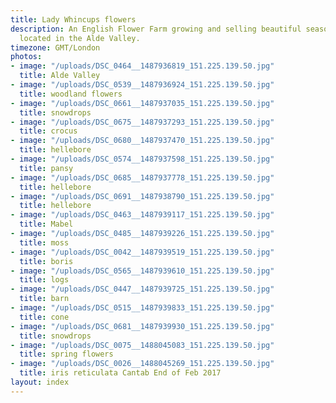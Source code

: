 ```yaml
---
title: Lady Whincups flowers
description: An English Flower Farm growing and selling beautiful seasonal flowers,
  located in the Alde Valley.
timezone: GMT/London
photos:
- image: "/uploads/DSC_0464__1487936819_151.225.139.50.jpg"
  title: Alde Valley
- image: "/uploads/DSC_0539__1487936924_151.225.139.50.jpg"
  title: woodland flowers
- image: "/uploads/DSC_0661__1487937035_151.225.139.50.jpg"
  title: snowdrops
- image: "/uploads/DSC_0675__1487937293_151.225.139.50.jpg"
  title: crocus
- image: "/uploads/DSC_0680__1487937470_151.225.139.50.jpg"
  title: hellebore
- image: "/uploads/DSC_0574__1487937598_151.225.139.50.jpg"
  title: pansy
- image: "/uploads/DSC_0685__1487937778_151.225.139.50.jpg"
  title: hellebore
- image: "/uploads/DSC_0691__1487938790_151.225.139.50.jpg"
  title: hellebore
- image: "/uploads/DSC_0463__1487939117_151.225.139.50.jpg"
  title: Mabel
- image: "/uploads/DSC_0485__1487939226_151.225.139.50.jpg"
  title: moss
- image: "/uploads/DSC_0042__1487939519_151.225.139.50.jpg"
  title: boris
- image: "/uploads/DSC_0565__1487939610_151.225.139.50.jpg"
  title: logs
- image: "/uploads/DSC_0447__1487939725_151.225.139.50.jpg"
  title: barn
- image: "/uploads/DSC_0515__1487939833_151.225.139.50.jpg"
  title: cone
- image: "/uploads/DSC_0681__1487939930_151.225.139.50.jpg"
  title: snowdrops
- image: "/uploads/DSC_0075__1488045083_151.225.139.50.jpg"
  title: spring flowers
- image: "/uploads/DSC_0026__1488045269_151.225.139.50.jpg"
  title: iris reticulata Cantab End of Feb 2017
layout: index
---
```


